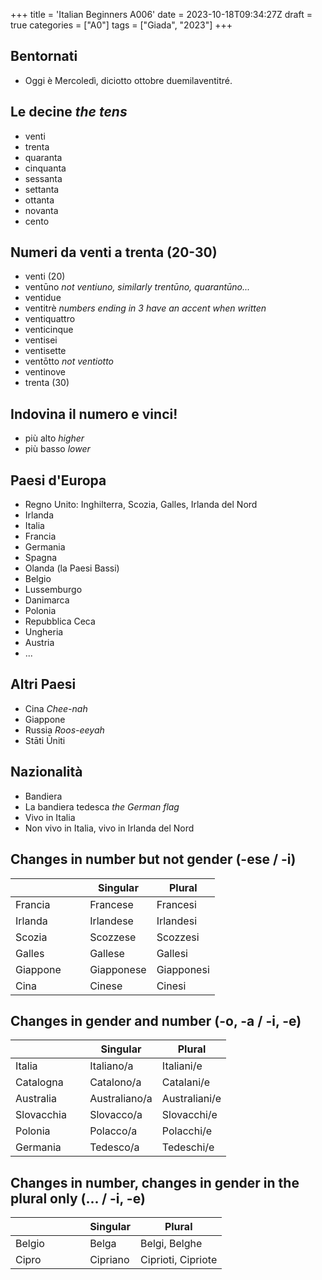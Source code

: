 +++
title = 'Italian Beginners A006'
date = 2023-10-18T09:34:27Z
draft = true
categories = ["A0"]
tags = ["Giada", "2023"]
+++

## Bentornati

- Oggi è Mercoledì, diciotto ottobre duemilaventitré.

## Le decine *the tens*

- venti
- trenta
- quaranta
- cinquanta
- sessanta
- settanta
- ottanta
- novanta
- cento

## Numeri da venti a trenta (20-30)

- venti (20)
- ventūno *not ventiuno, similarly trentūno, quarantūno...*
- ventidue
- ventitrè *numbers ending in 3 have an accent when written*
- ventiquattro
- venticinque
- ventisei
- ventisette
- ventōtto *not ventiotto*
- ventinove
- trenta (30)

## Indovina il numero e vinci!

- più alto *higher*
- più basso *lower*

## Paesi d'Europa

- Regno Unito: Inghilterra, Scozia, Galles, Irlanda del Nord
- Irlanda
- Italia
- Francia
- Germania
- Spagna
- Olanda (la Paesi Bassi)
- Belgio
- Lussemburgo
- Danimarca
- Polonia
- Repubblica Ceca
- Ungheria
- Austria
- ...

## Altri Paesi

- Cina *Chee-nah*
- Giappone
- Russia *Roos-eeyah*
- Stāti Ūniti

## Nazionalità

- Bandiera
- La bandiera tedesca *the German flag*
- Vivo in Italia
- Non vivo in Italia, vivo in Irlanda del Nord

## Changes in number but not gender (-ese / -i)

|&nbsp;&nbsp;&nbsp;&nbsp;&nbsp;&nbsp;&nbsp;&nbsp;&nbsp;&nbsp;&nbsp;&nbsp;&nbsp;&nbsp;&nbsp;&nbsp;&nbsp;&nbsp;&nbsp;&nbsp;&nbsp;&nbsp;&nbsp;&nbsp; | Singular | Plural |
|----------|----------|----------|
| Francia | Francese | Francesi |
| Irlanda | Irlandese | Irlandesi |
| Scozia | Scozzese  | Scozzesi |
| Galles | Gallese | Gallesi |
| Giappone | Giapponese | Giapponesi |
| Cina | Cinese | Cinesi |


## Changes in gender and number (-o, -a / -i, -e)

|&nbsp;&nbsp;&nbsp;&nbsp;&nbsp;&nbsp;&nbsp;&nbsp;&nbsp;&nbsp;&nbsp;&nbsp;&nbsp;&nbsp;&nbsp;&nbsp;&nbsp;&nbsp;&nbsp;&nbsp;&nbsp;&nbsp;&nbsp;&nbsp; | Singular | Plural |
|----------|----------|----------|
| Italia | Italiano/a | Italiani/e |
| Catalogna | Catalono/a | Catalani/e |
| Australia | Australiano/a | Australiani/e |
| Slovacchia | Slovacco/a | Slovacchi/e |
| Polonia | Polacco/a | Polacchi/e |
| Germania | Tedesco/a | Tedeschi/e |

## Changes in number, changes in gender in the plural only (... / -i, -e)

|&nbsp;&nbsp;&nbsp;&nbsp;&nbsp;&nbsp;&nbsp;&nbsp;&nbsp;&nbsp;&nbsp;&nbsp;&nbsp;&nbsp;&nbsp;&nbsp;&nbsp;&nbsp;&nbsp;&nbsp;&nbsp;&nbsp;&nbsp;&nbsp; | Singular | Plural |
|----------|----------|----------|
| Belgio | Belga | Belgi, Belghe |
| Cipro | Cipriano | Ciprioti, Cipriote |
